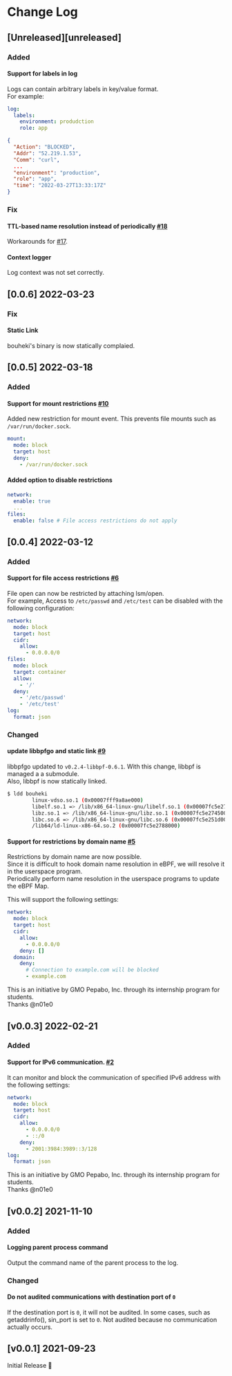 # Change Log

## [Unreleased][unreleased]

### Added

#### Support for labels in log

Logs can contain arbitrary labels in key/value format.  
For example:

```yaml
log:
  labels:
    environment: produdction
    role: app
```

```json
{
  "Action": "BLOCKED",
  "Addr": "52.219.1.53",
  "Comm": "curl",
  ...
  "environment": "production",
  "role": "app",
  "time": "2022-03-27T13:33:17Z"
}
```

### Fix

#### TTL-based name resolution instead of periodically [#18](https://github.com/mrtc0/bouheki/pull/18)

Workarounds for [#17](https://github.com/mrtc0/bouheki/issues/17).

#### Context logger

Log context was not set correctly.

## [0.0.6] 2022-03-23

### Fix

#### Static Link

bouheki's binary is now statically complaied.

## [0.0.5] 2022-03-18

### Added

#### Support for mount restrictions [#10](https://github.com/mrtc0/bouheki/pull/10)

Added new restriction for mount event. This prevents file mounts such as `/var/run/docker.sock`.

```yaml
mount:
  mode: block
  target: host
  deny:
    - /var/run/docker.sock
```

#### Added option to disable restrictions

```yaml
network:
  enable: true
  ...
files:
  enable: false # File access restrictions do not apply
```

## [0.0.4] 2022-03-12

### Added

#### Support for file access restrictions [#6](https://github.com/mrtc0/bouheki/pull/7)

File open can now be restricted by attaching lsm/open.  
For example, Access to `/etc/passwd` and `/etc/test` can be disabled with the following configuration:

```yaml
network:
  mode: block
  target: host
  cidr:
    allow:
      - 0.0.0.0/0
files:
  mode: block
  target: container
  allow:
    - '/'
  deny:
    - '/etc/passwd'
    - '/etc/test'
log:
  format: json
```

### Changed

#### update libbpfgo and static link [#9](https://github.com/mrtc0/bouheki/pull/9)

libbpfgo updated to `v0.2.4-libbpf-0.6.1`. With this change, libbpf is managed a a submodule.  
Also, libbpf is now statically linked.

```bash
$ ldd bouheki
        linux-vdso.so.1 (0x00007fff9a8ae000)
        libelf.so.1 => /lib/x86_64-linux-gnu/libelf.so.1 (0x00007fc5e2761000)
        libz.so.1 => /lib/x86_64-linux-gnu/libz.so.1 (0x00007fc5e2745000)
        libc.so.6 => /lib/x86_64-linux-gnu/libc.so.6 (0x00007fc5e251d000)
        /lib64/ld-linux-x86-64.so.2 (0x00007fc5e2788000)
```

#### Support for restrictions by domain name [#5](https://github.com/mrtc0/bouheki/pull/5)

Restrictions by domain name are now possible.  
Since it is difficult to hook domain name resolution in eBPF, we will resolve it in the userspace program.  
Periodically perform name resolution in the userspace programs to update the eBPF Map.  

This will support the following settings:

```yaml
network:
  mode: block
  target: host
  cidr:
    allow:
      - 0.0.0.0/0
    deny: []
  domain:
    deny:
      # Connection to example.com will be blocked
      - example.com
```

This is an initiative by GMO Pepabo, Inc. through its internship program for students.  
Thanks @n01e0

## [v0.0.3] 2022-02-21

### Added

#### Support for IPv6 communication. [#2](https://github.com/mrtc0/bouheki/pull/2)

It can monitor and block the communication of specified IPv6 address with the following settings:

```yaml
network:
  mode: block
  target: host
  cidr:
    allow:
      - 0.0.0.0/0
      - ::/0
    deny:
      - 2001:3984:3989::3/128
log:
  format: json
```

This is an initiative by GMO Pepabo, Inc. through its internship program for students.  
Thanks @n01e0

## [v0.0.2] 2021-11-10

### Added

#### Logging parent process command

Output the command name of the parent process to the log.

### Changed

#### Do not audited communications with destination port of `0`

If the destination port is `0`, it will not be audited.
In some cases, such as getaddrinfo(), sin_port is set to `0`. Not audited because no communication actually occurs.

## [v0.0.1] 2021-09-23

Initial Release :tada:
